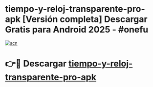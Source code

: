 # tiempo-y-reloj-transparente-pro-apk  [Versión completa] Descargar Gratis para Android 2025 - #onefu

[![acn](https://github.com/user-attachments/assets/0f9c940e-d8b0-45ae-aac7-cd30a18b3e1c)](https://apps.freeplayer.one?title=tiempo-y-reloj-transparente-pro-apk&ref=9F)

# 👉🔴 Descargar [tiempo-y-reloj-transparente-pro-apk](https://apps.freeplayer.one?title=tiempo-y-reloj-transparente-pro-apk&ref=9F)